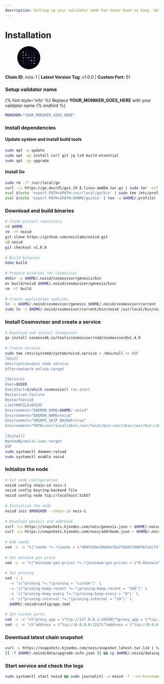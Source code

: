 ```yaml
---
description: Setting up your validator node has never been so easy. Get your validator running in minutes by following step by step instructions.
---
```


# Installation

<figure><img src="https://raw.githubusercontent.com/kj89/cosmos-images/main/logos/nois.png" alt=""><figcaption></figcaption></figure>

**Chain ID**: nois-1 | **Latest Version Tag**: v1.0.0 | **Custom Port**: 51

### Setup validator name

{% hint style='info' %}
Replace **YOUR_MONIKER_GOES_HERE** with your validator name
{% endhint %}

```bash
MONIKER="YOUR_MONIKER_GOES_HERE"
```

### Install dependencies

#### Update system and install build tools

```bash
sudo apt -q update
sudo apt -qy install curl git jq lz4 build-essential
sudo apt -qy upgrade
```

#### Install Go

```bash
sudo rm -rf /usr/local/go
curl -Ls https://go.dev/dl/go1.19.8.linux-amd64.tar.gz | sudo tar -xzf - -C /usr/local
eval $(echo 'export PATH=$PATH:/usr/local/go/bin' | sudo tee /etc/profile.d/golang.sh)
eval $(echo 'export PATH=$PATH:$HOME/go/bin' | tee -a $HOME/.profile)
```

### Download and build binaries

```bash
# Clone project repository
cd $HOME
rm -rf noisd
git clone https://github.com/noislabs/noisd.git
cd noisd
git checkout v1.0.0

# Build binaries
make build

# Prepare binaries for Cosmovisor
mkdir -p $HOME/.noisd/cosmovisor/genesis/bin
mv build/noisd $HOME/.noisd/cosmovisor/genesis/bin/
rm -rf build

# Create application symlinks
ln -s $HOME/.noisd/cosmovisor/genesis $HOME/.noisd/cosmovisor/current
sudo ln -s $HOME/.noisd/cosmovisor/current/bin/noisd /usr/local/bin/noisd
```

### Install Cosmovisor and create a service

```bash
# Download and install Cosmovisor
go install cosmossdk.io/tools/cosmovisor/cmd/cosmovisor@v1.4.0

# Create service
sudo tee /etc/systemd/system/noisd.service > /dev/null << EOF
[Unit]
Description=nois node service
After=network-online.target

[Service]
User=$USER
ExecStart=$(which cosmovisor) run start
Restart=on-failure
RestartSec=10
LimitNOFILE=65535
Environment="DAEMON_HOME=$HOME/.noisd"
Environment="DAEMON_NAME=noisd"
Environment="UNSAFE_SKIP_BACKUP=true"
Environment="PATH=/usr/local/sbin:/usr/local/bin:/usr/sbin:/usr/bin:/sbin:/bin:/usr/games:/usr/local/games:/snap/bin:$HOME/.noisd/cosmovisor/current/bin"

[Install]
WantedBy=multi-user.target
EOF
sudo systemctl daemon-reload
sudo systemctl enable noisd
```

### Initialize the node

```bash
# Set node configuration
noisd config chain-id nois-1
noisd config keyring-backend file
noisd config node tcp://localhost:51657

# Initialize the node
noisd init $MONIKER --chain-id nois-1

# Download genesis and addrbook
curl -Ls https://snapshots.kjnodes.com/nois/genesis.json > $HOME/.noisd/config/genesis.json
curl -Ls https://snapshots.kjnodes.com/nois/addrbook.json > $HOME/.noisd/config/addrbook.json

# Add seeds
sed -i -e "s|^seeds *=.*|seeds = \"400f3d9e30b69e78a7fb891f60d76fa3c73f0ecc@nois.rpc.kjnodes.com:51659\"|" $HOME/.noisd/config/config.toml

# Set minimum gas price
sed -i -e "s|^minimum-gas-prices *=.*|minimum-gas-prices = \"0.05unois\"|" $HOME/.noisd/config/app.toml

# Set pruning
sed -i \
  -e 's|^pruning *=.*|pruning = "custom"|' \
  -e 's|^pruning-keep-recent *=.*|pruning-keep-recent = "100"|' \
  -e 's|^pruning-keep-every *=.*|pruning-keep-every = "0"|' \
  -e 's|^pruning-interval *=.*|pruning-interval = "19"|' \
  $HOME/.noisd/config/app.toml

# Set custom ports
sed -i -e "s%^proxy_app = \"tcp://127.0.0.1:26658\"%proxy_app = \"tcp://127.0.0.1:51658\"%; s%^laddr = \"tcp://127.0.0.1:26657\"%laddr = \"tcp://127.0.0.1:51657\"%; s%^pprof_laddr = \"localhost:6060\"%pprof_laddr = \"localhost:51060\"%; s%^laddr = \"tcp://0.0.0.0:26656\"%laddr = \"tcp://0.0.0.0:51656\"%; s%^prometheus_listen_addr = \":26660\"%prometheus_listen_addr = \":51660\"%" $HOME/.noisd/config/config.toml
sed -i -e "s%^address = \"tcp://0.0.0.0:1317\"%address = \"tcp://0.0.0.0:51317\"%; s%^address = \":8080\"%address = \":51080\"%; s%^address = \"0.0.0.0:9090\"%address = \"0.0.0.0:51090\"%; s%^address = \"0.0.0.0:9091\"%address = \"0.0.0.0:51091\"%; s%:8545%:51545%; s%:8546%:51546%; s%:6065%:51065%" $HOME/.noisd/config/app.toml
```

### Download latest chain snapshot

```bash
curl -L https://snapshots.kjnodes.com/nois/snapshot_latest.tar.lz4 | tar -Ilz4 -xf - -C $HOME/.noisd
[[ -f $HOME/.noisd/data/upgrade-info.json ]] && cp $HOME/.noisd/data/upgrade-info.json $HOME/.noisd/cosmovisor/genesis/upgrade-info.json
```

### Start service and check the logs

```bash
sudo systemctl start noisd && sudo journalctl -u noisd -f --no-hostname -o cat
```
